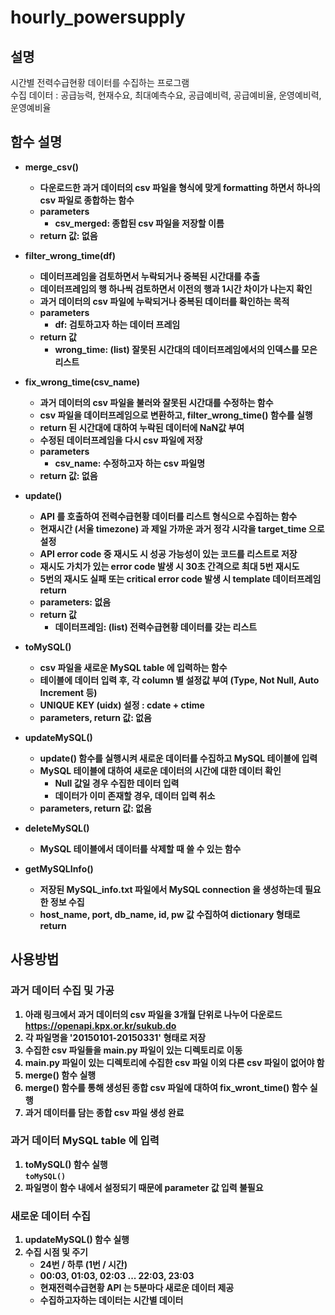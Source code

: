 # hourly_powersupply
## 설명
시간별 전력수급현황 데이터를 수집하는 프로그램
<br>수집 데이터 : 공급능력, 현재수요, 최대예측수요, 공급예비력, 공급예비율, 운영예비력, 운영예비율

## 함수 설명
- <b>merge_csv()
	- 다운로드한 과거 데이터의 csv 파일을 형식에 맞게 formatting 하면서 하나의 csv 파일로 종합하는 함수
	- parameters
        - csv_merged: 종합된 csv 파일을 저장할 이름
    - return 값: 없음

- <b>filter_wrong_time(df)
	- 데이터프레임을 검토하면서 누락되거나 중복된 시간대를 추출
    - 데이터프레임의 행 하나씩 검토하면서 이전의 행과 1시간 차이가 나는지 확인
	- 과거 데이터의 csv 파일에 누락되거나 중복된 데이터를 확인하는 목적
	- parameters
        - df: 검토하고자 하는 데이터 프레임
    - return 값
        - wrong_time: (list) 잘못된 시간대의 데이터프레임에서의 인덱스를 모은 리스트

- <b>fix_wrong_time(csv_name)
	- 과거 데이터의 csv 파일을 불러와 잘못된 시간대를 수정하는 함수
	- csv 파일을 데이터프레임으로 변환하고, filter_wrong_time() 함수를 실행
    - return 된 시간대에 대하여 누락된 데이터에 NaN값 부여
    - 수정된 데이터프레임을 다시 csv 파일에 저장
	- parameters
        - csv_name: 수정하고자 하는 csv 파일명
    - return 값: 없음

- <b>update()
	- API 를 호출하여 전력수급현황 데이터를 리스트 형식으로 수집하는 함수
	- 현재시간 (서울 timezone) 과 제일 가까운 과거 정각 시각을 target_time 으로 설정
	- API error code 중 재시도 시 성공 가능성이 있는 코드를 리스트로 저장
	- 재시도 가치가 있는 error code 발생 시 30초 간격으로 최대 5번 재시도
	- 5번의 재시도 실패 또는 critical error code 발생 시 template 데이터프레임 return
	- parameters: 없음
	- return 값
		- 데이터프레임: (list) 전력수급현황 데이터를 갖는 리스트
	
- <b>toMySQL()
	- csv 파일을 새로운 MySQL table 에 입력하는 함수
	- 테이블에 데이터 입력 후, 각 column 별 설정값 부여 (Type, Not Null, Auto Increment 등)
	- UNIQUE KEY (uidx) 설정 : cdate + ctime
	- parameters, return 값: 없음
		
- <b>updateMySQL()
	- update() 함수를 실행시켜 새로운 데이터를 수집하고 MySQL 테이블에 입력
	- MySQL 테이블에 대하여 새로운 데이터의 시간에 대한 데이터 확인
		- Null 값일 경우 수집한 데이터 입력
		- 데이터가 이미 존재할 경우, 데이터 입력 취소
	- parameters, return 값: 없음
	
- <b>deleteMySQL()
	- MySQL 테이블에서 데이터를 삭제할 때 쓸 수 있는 함수

- <b>getMySQLInfo()
    - 저장된 MySQL_info.txt 파일에서 MySQL connection 을 생성하는데 필요한 정보 수집
    - host_name, port, db_name, id, pw 값 수집하여 dictionary 형태로 return

## 사용방법
### 과거 데이터 수집 및 가공
1. 아래 링크에서 과거 데이터의 csv 파일을 3개월 단위로 나누어 다운로드
<br>https://openapi.kpx.or.kr/sukub.do
2. 각 파일명을 '20150101-20150331' 형태로 저장
3. 수집한 csv 파일들을 main.py 파일이 있는 디렉토리로 이동
4. main.py 파일이 있는 디렉토리에 수집한 csv 파일 이외 다른 csv 파일이 없어야 함
5. merge() 함수 실행
6. merge() 함수를 통해 생성된 종합 csv 파일에 대하여 fix_wront_time() 함수 실행
7. 과거 데이터를 담는 종합 csv 파일 생성 완료


### 과거 데이터 MySQL table 에 입력
1. toMySQL() 함수 실행<br>`toMySQL()`
2. 파일명이 함수 내에서 설정되기 때문에 parameter 값 입력 불필요

### 새로운 데이터 수집
1. updateMySQL() 함수 실행
2. 수집 시점 및 주기
	- 24번 / 하루 (1번 / 시간)
	- 00:03, 01:03, 02:03 ... 22:03, 23:03
	- 현재전력수급현황 API 는 5분마다 새로운 데이터 제공
	- 수집하고자하는 데이터는 시간별 데이터